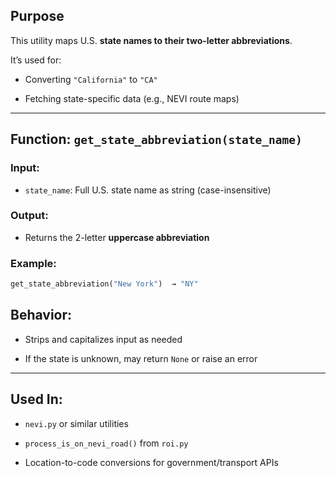 ## Purpose

This utility maps U.S. **state names to their two-letter abbreviations**.

It’s used for:

- Converting `"California"` to `"CA"`

- Fetching state-specific data (e.g., NEVI route maps)

---

## Function: `get_state_abbreviation(state_name)`

### Input:

- `state_name`: Full U.S. state name as string (case-insensitive)

### Output:

- Returns the 2-letter **uppercase abbreviation**

### Example:

```python
get_state_abbreviation("New York")  → "NY"
```

## Behavior:

- Strips and capitalizes input as needed

- If the state is unknown, may return `None` or raise an error

---

## Used In:

- `nevi.py` or similar utilities

- `process_is_on_nevi_road()` from `roi.py`

- Location-to-code conversions for government/transport APIs